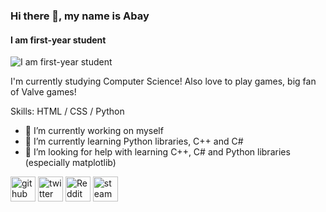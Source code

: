 ### Hi there 👋, my name is Abay
#### I am first-year student
![I am first-year student](https://i.pinimg.com/736x/26/87/df/2687df3e5a5b1b8a5f95be66e4b87571.jpg)

I'm currently studying Computer Science! Also love to play games, big fan of Valve games! 

Skills: HTML / CSS / Python 

- 🔭 I’m currently working on myself 
- 🌱 I’m currently learning Python libraries, C++ and C#
- 🤔 I’m looking for help with learning C++, C# and Python libraries (especially matplotlib)  

[<img src='https://cdn.jsdelivr.net/npm/simple-icons@3.0.1/icons/github.svg' alt='github' height='40'>](https://github.com/s-bye)  [<img src='https://cdn.jsdelivr.net/npm/simple-icons@3.0.1/icons/twitter.svg' alt='twitter' height='40'>](https://twitter.com/sbye47)  [<img src='https://cdn.jsdelivr.net/npm/simple-icons@3.0.1/icons/reddit.svg' alt='Reddit' height='40'>](https://www.reddit.com/user/MZBest)  [<img src='https://cdn.jsdelivr.net/npm/simple-icons@3.0.1/icons/steam.svg' alt='steam' height='40'>](https://steamcommunity.com/id/sayonaranbye)  

